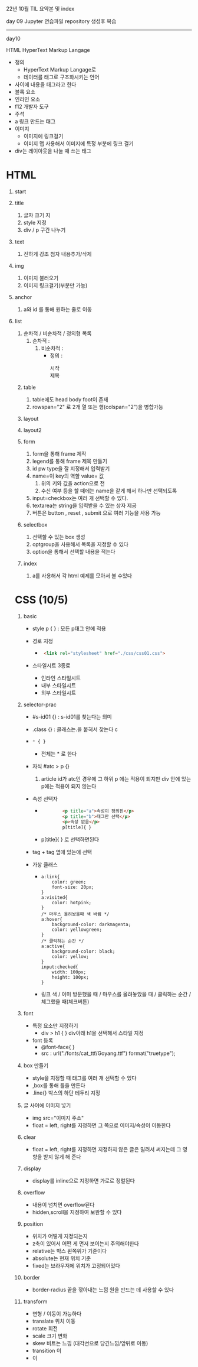 22년 10월 TIL 요약본 및 index

day 09 Jupyter 연습파일 repository 생성후 복습



---

day10

HTML HyperText Markup Langage

- 정의
  - HyperText Markup Langage로
  - 데이터를 태그로 구조화시키는 언어
- <tag> 사이에 내용을 태그라고 한다
- 블록 요소
- 인라인 요소
- f12 개발자 도구
- 주석 <!---->
- a 링크 만드는 태그
- 이미지 
  - 이미지에 링크걸기
  - 이미지 맵 사용해서 이미지에 특정 부분에 링크 걸기
- div는 레이아웃을 나눌 때 쓰는 태그

# HTML

1. start
2. title
   1. 글자 크기 지
   2. style 지정
   3. div / p 구간 나누기
3. text
   1. 진하게 강조 첨자 내용추가/삭제
4. img
   1. 이미지 불러오기
   2. 이미지 링크걸기(부분만 가능)
5. anchor
   1. a와 id 를 통해 원하는 줄로 이동
6. list
   1. 순차적 / 비순차적 / 정의형 목록
      1.  순차적 : <ol> <il>
      2. 비순차적 : <ul> <il>
      3. 정의 : <dl> 시작<dt>제목<dd>
7. table
   1. table에도 head body foot이 존재
   2. rowspan="2" 로 2개 열 또는 행(colspan="2")을 병합가능
8. layout
9. layout2
10. form
    1. form을 통해 frame 제작
    2. legend를 통해  frame 제목 만들기
    3. id pw type을 잘 지정해서 입력받기
    4. name=이 key의 역할 value= 값
       1. 위의 키와 값을 action으로 전
       2. 수신 여부 등을 할 때에는 name을 같게 해서 하나만 선택되도록
    5. input=checkbox는 여러 개 선택할 수 있다.
    6. textarea는 string을 입력받을 수 있는 상자 제공
    7. 버튼은 button , reset , submit 으로 여러 기능을  사용 가능
11. selectbox
    1. 선택할 수 있는 box 생성
    2. optgroup을 사용해서 목록을 지정할 수 있다
    3. option을 통해서 선택할 내용을 적는다

12. index
    1. a를 사용해서 각 html 예제를 모아서 볼 수있다 

#  CSS (10/5)

1. basic

   - style p { } : 모든 p태그 안에 적용

   - 경로 지정

     - ```html
        <link rel="stylesheet" href="./css/css01.css">
       ```

   - 스타일시트 3종료

     - 인라인 스타일시트
     - 내부 스타일시트
     - 외부 스타일시트

2. selector-prac

   - #s-id01 {} : s-id01를 찾는다는 의미

   - .class {} : 클래스는.을 붙혀서 찾는다 c

   - ```css
     * { }
     ```

     -  전체는 * 로 한다 

   - 자식  #atc > p {}

     1. article id가 atc인 경우에 그 하위 p 에는 적용이 되지만  div 안에 있는 p에는 적용이 되지 않는다

   - 속성 선택자

     - ```html
               <p title="a">속성이 정의된</p>
               <p title="b">태그만 선택</p>
               <p>속성 없음</p>
               p[title]{ }
       ```

     - p[title]{ } 로 선택하면된다

   - tag + tag 옆애 있는애 선택

   - 가상 클래스

     - ```
       a:link{
           color: green;
           font-size: 20px;
       }
       a:visited{
           color: hotpink;
       }
       /* 마우스 올려놨을때 색 바뀜 */
       a:hover{
           background-color: darkmagenta;
           color: yellowgreen;
       }
       /* 클릭하는 순간 */
       a:active{
           background-color: black;
           color: yellow;
       }
       input:checked{
           width: 100px;
           height: 100px;
       }
       ```

     - 링크 색 / 이미 방문했을 때 / 마우스를 올려놓았을 때 / 클릭하는 순간 / 체그했을 때(체크버튼)

3. font

   - 특정 요소만 지정하기 
     - div > h1 { } div아래 h1을 선택해서 스타일 지정
   - font 등록
     - @font-face{ }
     - src : url("./fonts/cat_ttf/Goyang.ttf") format("truetype");

4. box 만들기

   - style을 지정할 때 태그를 여러 개 선택할 수 있다
   - ,box를 통해 틀을 만든다
   - .line{} 박스의 하단 테두리 지정

5. 글 사이에 이미지 넣기

   - img src="이미지 주소"
   - float = left, right를 지정하면 그 쪽으로 이미지/속성이 이동한다

6. clear

   - float = left, right를 지정하면 지정하지 않은 글은 밀려서 써지는데 그 영향을 받지 않게 해 준다

7. display

   - display를 inline으로 지정하면 가로로 정렬된다

8. overflow

   - 내용이 넘치면 overflow된다
   - hidden,scroll을 지정하여 보완할 수 있다

9. position

   - 위치가 어떻게 지정되는지
   - z축이 있어서 어떤 게 먼저 보이는지 주의해야한다
   - relative는 박스 왼쪽위가 기준이다
   - absolute는 현재 위치 기준
   - fixed는 브라우저에 위치가 고정되어있다

10. border

    - border-radius 끝을 깎아내는 느낌 원을 만드는 데 사용할 수 있다

11. transform

    - 변형 / 이동이 가능하다
    - translate 위치 이동
    - rotate 회전
    - scale 크기 변화
    - skew 비트는 느낌 (대각선으로 당긴느낌/앞뒤로 이동)
    -  transition 이
      - 이
